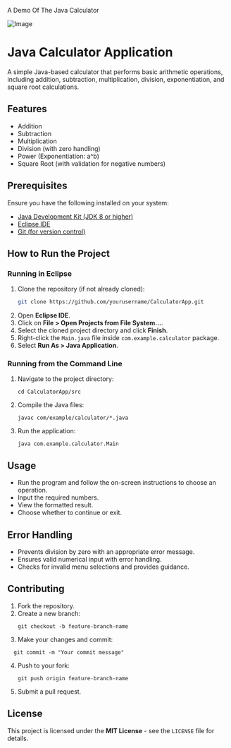 A Demo Of The Java Calculator

![Image](https://github.com/user-attachments/assets/2fb5d250-123a-4628-95af-48f6986d0497)

# Java Calculator Application

A simple Java-based calculator that performs basic arithmetic operations, including addition, subtraction, multiplication, division, exponentiation, and square root calculations.

## Features
- Addition
- Subtraction
- Multiplication
- Division (with zero handling)
- Power (Exponentiation: a^b)
- Square Root (with validation for negative numbers)

## Prerequisites
Ensure you have the following installed on your system:
- [Java Development Kit (JDK 8 or higher)](https://www.oracle.com/java/technologies/javase-jdk8-downloads.html)
- [Eclipse IDE](https://www.eclipse.org/downloads/)
- [Git (for version control)](https://git-scm.com/)

## How to Run the Project

### Running in Eclipse
1. Clone the repository (if not already cloned):
   ```sh
   git clone https://github.com/yourusername/CalculatorApp.git
   ```
2. Open **Eclipse IDE**.
3. Click on **File > Open Projects from File System...**.
4. Select the cloned project directory and click **Finish**.
5. Right-click the `Main.java` file inside `com.example.calculator` package.
6. Select **Run As > Java Application**.

### Running from the Command Line
1. Navigate to the project directory:
   ```
   cd CalculatorApp/src
   ```
2. Compile the Java files:
   ```
   javac com/example/calculator/*.java
   ```
3. Run the application:
   ```
   java com.example.calculator.Main
   ```

## Usage
- Run the program and follow the on-screen instructions to choose an operation.
- Input the required numbers.
- View the formatted result.
- Choose whether to continue or exit.

## Error Handling
- Prevents division by zero with an appropriate error message.
- Ensures valid numerical input with error handling.
- Checks for invalid menu selections and provides guidance.

## Contributing
1. Fork the repository.
2. Create a new branch:
    ```
   git checkout -b feature-branch-name
   ```
3. Make your changes and commit:
 ```
   git commit -m "Your commit message"
   ```
4. Push to your fork:
   ```
   git push origin feature-branch-name
   ```
5. Submit a pull request.

## License
This project is licensed under the **MIT License** - see the `LICENSE` file for details.



